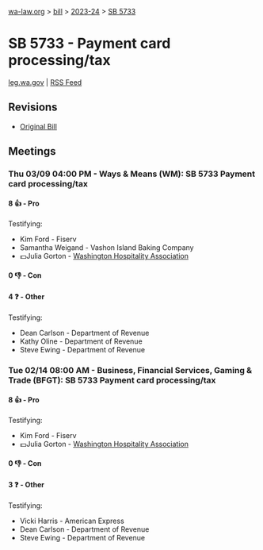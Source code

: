[wa-law.org](/) > [bill](/bill/) > [2023-24](/bill/2023-24/) > [SB 5733](/bill/2023-24/sb/5733/)

# SB 5733 - Payment card processing/tax
[leg.wa.gov](https://app.leg.wa.gov/billsummary?BillNumber=5733&Year=2023&Initiative=false) | [RSS Feed](./rss.xml)

## Revisions
* [Original Bill](1/)

## Meetings
### Thu 03/09 04:00 PM - Ways & Means (WM): SB 5733 Payment card processing/tax
#### 8 👍 - Pro
Testifying:
* Kim Ford - Fiserv
* Samantha Weigand - Vashon Island Baking Company
* 💵Julia Gorton - [Washington Hospitality Association](/org/washington_hospitality_association/)

#### 0 👎 - Con

#### 4 ❓ - Other
Testifying:
* Dean Carlson - Department of Revenue
* Kathy Oline - Department of Revenue
* Steve Ewing - Department of Revenue

### Tue 02/14 08:00 AM - Business, Financial Services, Gaming & Trade (BFGT): SB 5733 Payment card processing/tax
#### 8 👍 - Pro
Testifying:
* Kim Ford - Fiserv
* 💵Julia Gorton - [Washington Hospitality Association](/org/washington_hospitality_association/)

#### 0 👎 - Con

#### 3 ❓ - Other
Testifying:
* Vicki Harris - American Express
* Dean Carlson - Department of Revenue
* Steve Ewing - Department of Revenue
